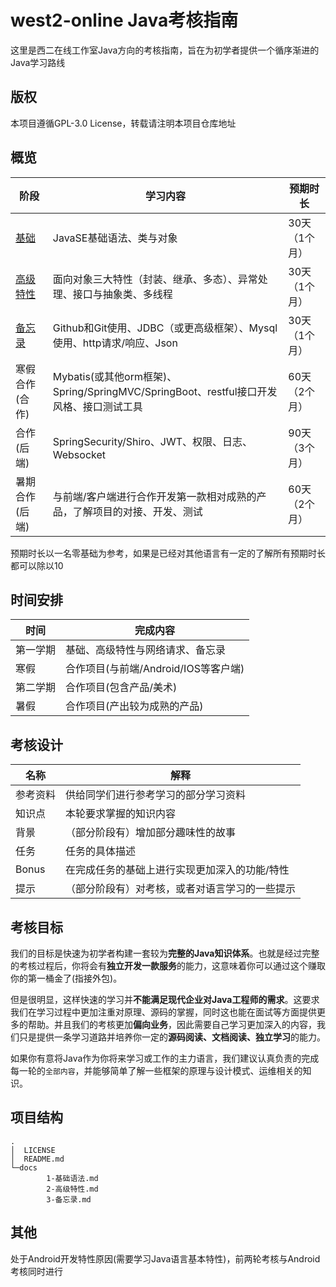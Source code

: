 # west2-online Java考核指南

这里是西二在线工作室Java方向的考核指南，旨在为初学者提供一个循序渐进的Java学习路线

## 版权

本项目遵循GPL-3.0 License，转载请注明本项目仓库地址

## 概览

| 阶段                           | 学习内容                                                     | 预期时长      |
| ------------------------------ | ------------------------------------------------------------ | ------------- |
| [基础](docs/1-基础语法.md)     | JavaSE基础语法、类与对象                                     | 30天（1个月） |
| [高级特性](docs/2-高级特性.md) | 面向对象三大特性（封装、继承、多态）、异常处理、接口与抽象类、多线程 | 30天（1个月） |
| [备忘录](docs/3-备忘录.md)     | Github和Git使用、JDBC（或更高级框架）、Mysql使用、http请求/响应、Json | 30天（1个月） |
| 寒假合作(合作)                 | Mybatis(或其他orm框架)、Spring/SpringMVC/SpringBoot、restful接口开发风格、接口测试工具 | 60天（2个月） |
| 合作(后端)                     | SpringSecurity/Shiro、JWT、权限、日志、Websocket             | 90天（3个月） |
| 暑期合作(后端)                 | 与前端/客户端进行合作开发第一款相对成熟的产品，了解项目的对接、开发、测试 | 60天（2个月） |

预期时长以一名零基础为参考，如果是已经对其他语言有一定的了解所有预期时长都可以除以10

## 时间安排

| 时间     | 完成内容                             |
| -------- | ------------------------------------ |
| 第一学期 | 基础、高级特性与网络请求、备忘录     |
| 寒假     | 合作项目(与前端/Android/IOS等客户端) |
| 第二学期 | 合作项目(包含产品/美术)              |
| 暑假     | 合作项目(产出较为成熟的产品)         |

## 考核设计

| 名称     | 解释                                           |
| -------- | ---------------------------------------------- |
| 参考资料 | 供给同学们进行参考学习的部分学习资料           |
| 知识点   | 本轮要求掌握的知识内容                         |
| 背景     | （部分阶段有）增加部分趣味性的故事             |
| 任务     | 任务的具体描述                                 |
| Bonus    | 在完成任务的基础上进行实现更加深入的功能/特性  |
| 提示     | （部分阶段有）对考核，或者对语言学习的一些提示 |

## 考核目标

我们的目标是快速为初学者构建一套较为**完整的Java知识体系**。也就是经过完整的考核过程后，你将会有**独立开发一款服务**的能力，这意味着你可以通过这个赚取你的第一桶金了(指接外包)。

但是很明显，这样快速的学习并**不能满足现代企业对Java工程师的需求**。这要求我们在学习过程中更加注重对原理、源码的掌握，同时这也能在面试等方面提供更多的帮助。并且我们的考核更加**偏向业务**，因此需要自己学习更加深入的内容，我们只是提供一条学习道路并培养你一定的**源码阅读、文档阅读、独立学习**的能力。

如果你有意将Java作为你将来学习或工作的主力语言，我们建议认真负责的完成每一轮的`全部内容`，并能够简单了解一些框架的原理与设计模式、运维相关的知识。

## 项目结构

~~~shell
.
│  LICENSE
│  README.md
└─docs
        1-基础语法.md
        2-高级特性.md
        3-备忘录.md
~~~



## 其他

处于Android开发特性原因(需要学习Java语言基本特性)，前两轮考核与Android考核同时进行



